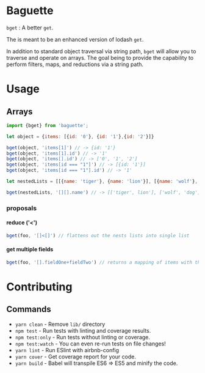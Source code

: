 # Baguette

`bget` : A better `get`.

The is meant to be an enhanced version of lodash `get`.

In addition to standard object traversal via string path, `bget` will allow you to traverse and operate on arrays. The goal being to provide the capability to perform filters, maps, and reductions via a string path.

# Usage

## Arrays
```js
import {bget} from 'baguette';

let object = {items: [{id: '0'}, {id: '1'},{id: '2'}]}

bget(object, 'items[1]') // -> {id: '1'}
bget(object, 'items[1].id') // -> '1'
bget(object, 'items[].id') // -> ['0', '1', '2']
bget(object, 'items[id === "1"]') // -> [{id: '1'}]
bget(object, 'items[id === "1"].id') // -> '1'

let nestedLists = [[{name: 'tiger'}, {name: 'lion'}], [{name: 'wolf'}, {name: 'dog'}]]

bget(nestedLists, '[][].name') // -> [['tiger', lion'], ['wolf', 'dog']]
```

### proposals

#### reduce ('<')
```js
bget(foo, '[]<[]') // flattens out the nests lists into single list
```

#### get multiple fields

```js
bget(foo, '[].fieldOne+fieldTwo') // returns a mapping of items with the fieldsOne and fieldsTwo
```


# Contributing

## Commands
- `yarn clean` - Remove `lib/` directory
- `npm test` - Run tests with linting and coverage results.
- `npm test:only` - Run tests without linting or coverage.
- `npm test:watch` - You can even re-run tests on file changes!
- `yarn lint` - Run ESlint with airbnb-config
- `yarn cover` - Get coverage report for your code.
- `yarn build` - Babel will transpile ES6 => ES5 and minify the code.


